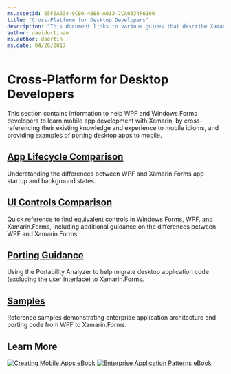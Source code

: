 ```yaml
---
ms.assetid: 65F6A634-9CB0-4BB8-A013-7CA0334F6100
title: "Cross-Platform for Desktop Developers"
description: "This document links to various guides that describe Xamarin.Forms for WPF and Windows Forms developers. The linked content explores application lifecycle, UI controls, porting guidance, and samples."
author: davidortinau
ms.author: daortin
ms.date: 04/26/2017
---
```


# Cross-Platform for Desktop Developers

This section contains information to help WPF and Windows Forms developers
to learn mobile app development with Xamarin, by cross-referencing their existing
knowledge and experience to mobile idioms, and providing examples of porting
desktop apps to mobile.

## [App Lifecycle Comparison](lifecycle.md)

Understanding the differences between WPF and Xamarin.Forms app startup and background states.

## [UI Controls Comparison](controls/index.md)

Quick reference to find equivalent controls in Windows Forms, WPF, and Xamarin.Forms, including additional guidance on the differences between WPF and Xamarin.Forms.

## [Porting Guidance](porting.md)

Using the Portability Analyzer to help migrate desktop application code (excluding the user interface) to Xamarin.Forms.

## [Samples](samples.md)

Reference samples demonstrating enterprise application architecture and
porting code from WPF to Xamarin.Forms.

## Learn More

[![Creating Mobile Apps eBook](images/creating-sml.png)](~/xamarin-forms/creating-mobile-apps-xamarin-forms/index.md) [![Enterprise Application Patterns eBook](images/enterprise-sml.png)](~/xamarin-forms/enterprise-application-patterns/index.md)
